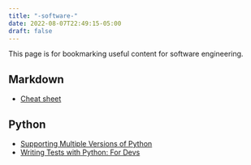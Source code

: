 ```yaml
---
title: "-software-"
date: 2022-08-07T22:49:15-05:00
draft: false
---
```


This page is for bookmarking useful content for software engineering.

## Markdown
- [Cheat sheet](https://www.markdownguide.org/cheat-sheet/)

## Python

- [Supporting Multiple Versions of Python](https://github.com/pyenv/pyenv)
- [Writing Tests with Python: For Devs](./testing_in_python.md)
